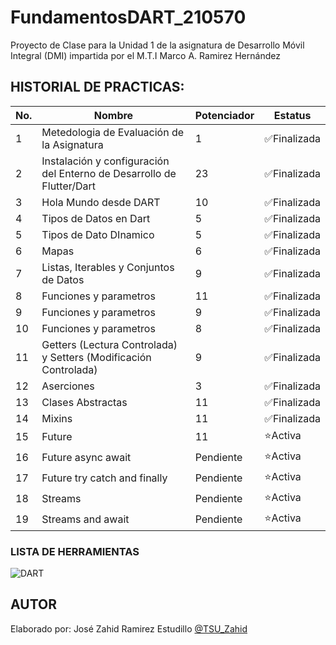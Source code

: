 # FundamentosDART_210570

Proyecto de Clase para la Unidad 1 de la asignatura de Desarrollo Móvil Integral (DMI) impartida por el M.T.I Marco A. Ramirez Hernández

## HISTORIAL DE PRACTICAS: 
|No. |Nombre|Potenciador|Estatus
|--|--|--|--|
|1|Metedologia de Evaluación de la Asignatura|1|✅Finalizada|
|2|Instalación y configuración del Enterno de Desarrollo de Flutter/Dart|23|✅Finalizada|
|3|Hola Mundo desde DART|10|✅Finalizada|
|4|Tipos de Datos en Dart|5|✅Finalizada|
|5|Tipos de Dato DInamico|5|✅Finalizada|
|6|Mapas|6|✅Finalizada|
|7|Listas, Iterables y Conjuntos de Datos|9|✅Finalizada|
|8|Funciones y parametros|11|✅Finalizada|
|9|Funciones y parametros|9|✅Finalizada|
|10|Funciones y parametros|8|✅Finalizada|
|11|Getters (Lectura Controlada) y Setters (Modificación Controlada)|9|✅Finalizada|
|12|Aserciones|3|✅Finalizada|
|13|Clases Abstractas|11|✅Finalizada|
|14|Mixins|11|✅Finalizada|
|15|Future|11|⭐Activa|
|16|Future async await|Pendiente|⭐Activa|
|17|Future try catch and finally|Pendiente|⭐Activa|
|18|Streams|Pendiente|⭐Activa|
|19|Streams and await|Pendiente|⭐Activa|



### LISTA DE HERRAMIENTAS
![DART](https://img.shields.io/badge/Dart-0175C2?style=for-the-badge&logo=dart&logoColor=white)

## AUTOR 
Elaborado por: José Zahid Ramirez Estudillo [@TSU_Zahid](https://github.com/NoviodeAme)
